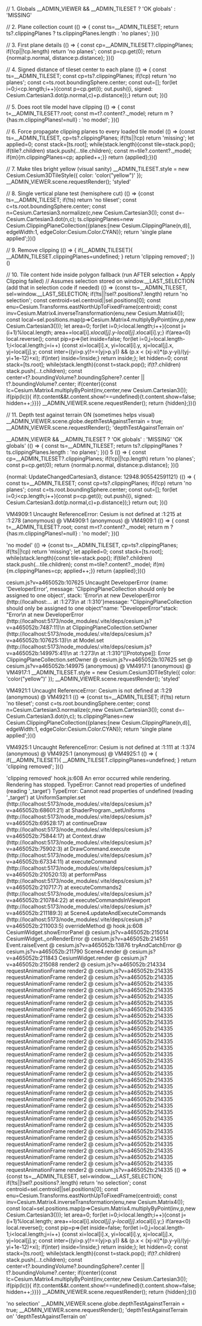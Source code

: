 // 1. Globals
__ADMIN_VIEWER && __ADMIN_TILESET ? 'OK globals' : 'MISSING'

// 2. Plane collection count
(() => { const ts=__ADMIN_TILESET; return ts?.clippingPlanes ? ts.clippingPlanes.length : 'no planes'; })()

// 3. First plane details
(() => { const cp=__ADMIN_TILESET?.clippingPlanes; if(!cp||!cp.length) return 'no planes'; const p=cp.get(0); return {normal:p.normal, distance:p.distance}; })()

// 4. Signed distance of tileset center to each plane
(() => { const ts=__ADMIN_TILESET; const cp=ts?.clippingPlanes; if(!cp) return 'no planes'; const c=ts.root.boundingSphere.center; const out=[]; for(let i=0;i<cp.length;i++){const p=cp.get(i); out.push({i, signed: Cesium.Cartesian3.dot(p.normal,c)+p.distance});} return out; })()

// 5. Does root tile model have clipping
(() => { const t=__ADMIN_TILESET?.root; const m=t?.content?._model; return m ? {has:m.clippingPlanes!=null} : 'no model'; })()

// 6. Force propagate clipping planes to every loaded tile model
(() => {const ts=__ADMIN_TILESET, cp=ts?.clippingPlanes; if(!ts||!cp) return 'missing'; let applied=0; const stack=[ts.root]; while(stack.length){const tile=stack.pop(); if(tile?.children) stack.push(...tile.children); const m=tile?.content?._model; if(m){m.clippingPlanes=cp; applied++;}} return {applied};})()

// 7. Make tiles bright yellow (visual sanity)
__ADMIN_TILESET.style = new Cesium.Cesium3DTileStyle({ color: 'color("yellow")' }); __ADMIN_VIEWER.scene.requestRender(); 'styled'

// 8. Single vertical plane test (hemisphere cut)
(() => {const ts=__ADMIN_TILESET; if(!ts) return 'no tileset'; const c=ts.root.boundingSphere.center; const n=Cesium.Cartesian3.normalize(c,new Cesium.Cartesian3()); const d=-Cesium.Cartesian3.dot(n,c); ts.clippingPlanes=new Cesium.ClippingPlaneCollection({planes:[new Cesium.ClippingPlane(n,d)], edgeWidth:1, edgeColor:Cesium.Color.CYAN}); return 'single plane applied';})()

// 9. Remove clipping
(() => { if(__ADMIN_TILESET){ __ADMIN_TILESET.clippingPlanes=undefined; } return 'clipping removed'; })()

// 10. Tile content hide inside polygon fallback (run AFTER selection + Apply Clipping failed)
//    Assumes selection stored on window.__LAST_SELECTION (add that in selection code if needed)
(() => {const ts=__ADMIN_TILESET, sel=window.__LAST_SELECTION; if(!ts||!sel?.positions?.length) return 'no selection'; const centroid=sel.centroid||sel.positions[0]; const enu=Cesium.Transforms.eastNorthUpToFixedFrame(centroid); const inv=Cesium.Matrix4.inverseTransformation(enu,new Cesium.Matrix4()); const local=sel.positions.map(p=>Cesium.Matrix4.multiplyByPoint(inv,p,new Cesium.Cartesian3())); let area=0; for(let i=0;i<local.length;i++){const j=(i+1)%local.length; area+=local[i].x*local[j].y-local[j].x*local[i].y;} if(area<0) local.reverse(); const pip=p=>{let inside=false; for(let i=0,j=local.length-1;i<local.length;j=i++) {const xi=local[i].x, yi=local[i].y, xj=local[j].x, yj=local[j].y; const inter=((yi>p.y)!==(yj>p.y)) && (p.x < (xj-xi)*(p.y-yi)/(yj-yi+1e-12)+xi); if(inter) inside=!inside;} return inside;}; let hidden=0; const stack=[ts.root]; while(stack.length){const t=stack.pop(); if(t?.children) stack.push(...t.children); const center=t?.boundingVolume?.boundingSphere?.center || t?.boundingVolume?.center; if(center){const lc=Cesium.Matrix4.multiplyByPoint(inv,center,new Cesium.Cartesian3()); if(pip(lc)){ if(t.content&&t.content.show!==undefined){t.content.show=false; hidden++;}}}} __ADMIN_VIEWER.scene.requestRender(); return {hidden};})()

// 11. Depth test against terrain ON (sometimes helps visual)
__ADMIN_VIEWER.scene.globe.depthTestAgainstTerrain = true; __ADMIN_VIEWER.scene.requestRender(); 'depthTestAgainstTerrain on'




__ADMIN_VIEWER && __ADMIN_TILESET ? 'OK globals' : 'MISSING'
'OK globals'
(() => { const ts=__ADMIN_TILESET; return ts?.clippingPlanes ? ts.clippingPlanes.length : 'no planes'; })()
5
(() => { const cp=__ADMIN_TILESET?.clippingPlanes; if(!cp||!cp.length) return 'no planes'; const p=cp.get(0); return {normal:p.normal, distance:p.distance}; })()

{normal: UpdateChangedCartesian3, distance: 12948.905542591121}
(() => { const ts=__ADMIN_TILESET; const cp=ts?.clippingPlanes; if(!cp) return 'no planes'; const c=ts.root.boundingSphere.center; const out=[]; for(let i=0;i<cp.length;i++){const p=cp.get(i); out.push({i, signed: Cesium.Cartesian3.dot(p.normal,c)+p.distance});} return out; })()

VM4909:1 Uncaught ReferenceError: Cesium is not defined
    at <anonymous>:1:215
    at <anonymous>:1:278
(anonymous) @ VM4909:1
(anonymous) @ VM4909:1
(() => { const t=__ADMIN_TILESET?.root; const m=t?.content?._model; return m ? {has:m.clippingPlanes!=null} : 'no model'; })()

'no model'
(() => {const ts=__ADMIN_TILESET, cp=ts?.clippingPlanes; if(!ts||!cp) return 'missing'; let applied=0; const stack=[ts.root]; while(stack.length){const tile=stack.pop(); if(tile?.children) stack.push(...tile.children); const m=tile?.content?._model; if(m){m.clippingPlanes=cp; applied++;}} return {applied};})()

cesium.js?v=a465052b:107625 Uncaught DeveloperError {name: 'DeveloperError', message: 'ClippingPlaneCollection should only be assigned to one object', stack: 'Error\n    at new DeveloperError (http://localhost:…    at <anonymous>:1:273\n    at <anonymous>:1:310'}message: "ClippingPlaneCollection should only be assigned to one object"name: "DeveloperError"stack: "Error\n    at new DeveloperError (http://localhost:5173/node_modules/.vite/deps/cesium.js?v=a465052b:7487:11)\n    at ClippingPlaneCollection.setOwner (http://localhost:5173/node_modules/.vite/deps/cesium.js?v=a465052b:107625:13)\n    at Model.set (http://localhost:5173/node_modules/.vite/deps/cesium.js?v=a465052b:149975:41)\n    at <anonymous>:1:273\n    at <anonymous>:1:310"[[Prototype]]: Error
ClippingPlaneCollection.setOwner @ cesium.js?v=a465052b:107625
set @ cesium.js?v=a465052b:149975
(anonymous) @ VM4917:1
(anonymous) @ VM4917:1
__ADMIN_TILESET.style = new Cesium.Cesium3DTileStyle({ color: 'color("yellow")' }); __ADMIN_VIEWER.scene.requestRender(); 'styled'

VM4921:1 Uncaught ReferenceError: Cesium is not defined
    at <anonymous>:1:29
(anonymous) @ VM4921:1
(() => {const ts=__ADMIN_TILESET; if(!ts) return 'no tileset'; const c=ts.root.boundingSphere.center; const n=Cesium.Cartesian3.normalize(c,new Cesium.Cartesian3()); const d=-Cesium.Cartesian3.dot(n,c); ts.clippingPlanes=new Cesium.ClippingPlaneCollection({planes:[new Cesium.ClippingPlane(n,d)], edgeWidth:1, edgeColor:Cesium.Color.CYAN}); return 'single plane applied';})()

VM4925:1 Uncaught ReferenceError: Cesium is not defined
    at <anonymous>:1:111
    at <anonymous>:1:374
(anonymous) @ VM4925:1
(anonymous) @ VM4925:1
(() => { if(__ADMIN_TILESET){ __ADMIN_TILESET.clippingPlanes=undefined; } return 'clipping removed'; })()

'clipping removed'
hook.js:608 An error occurred while rendering.  Rendering has stopped.
TypeError: Cannot read properties of undefined (reading '_target')
TypeError: Cannot read properties of undefined (reading '_target')
    at UniformSampler.set (http://localhost:5173/node_modules/.vite/deps/cesium.js?v=a465052b:68601:21)
    at ShaderProgram._setUniforms (http://localhost:5173/node_modules/.vite/deps/cesium.js?v=a465052b:69528:17)
    at continueDraw (http://localhost:5173/node_modules/.vite/deps/cesium.js?v=a465052b:75844:17)
    at Context.draw (http://localhost:5173/node_modules/.vite/deps/cesium.js?v=a465052b:75902:3)
    at DrawCommand.execute (http://localhost:5173/node_modules/.vite/deps/cesium.js?v=a465052b:67334:11)
    at executeCommand (http://localhost:5173/node_modules/.vite/deps/cesium.js?v=a465052b:210520:13)
    at performPass (http://localhost:5173/node_modules/.vite/deps/cesium.js?v=a465052b:210717:7)
    at executeCommands2 (http://localhost:5173/node_modules/.vite/deps/cesium.js?v=a465052b:210784:22)
    at executeCommandsInViewport (http://localhost:5173/node_modules/.vite/deps/cesium.js?v=a465052b:211189:3)
    at Scene4.updateAndExecuteCommands (http://localhost:5173/node_modules/.vite/deps/cesium.js?v=a465052b:211003:5)
overrideMethod @ hook.js:608
CesiumWidget.showErrorPanel @ cesium.js?v=a465052b:215014
CesiumWidget._onRenderError @ cesium.js?v=a465052b:214551
Event.raiseEvent @ cesium.js?v=a465052b:13876
tryAndCatchError @ cesium.js?v=a465052b:211790
Scene4.render @ cesium.js?v=a465052b:211843
CesiumWidget.render @ cesium.js?v=a465052b:215088
render2 @ cesium.js?v=a465052b:214334
requestAnimationFrame
render2 @ cesium.js?v=a465052b:214335
requestAnimationFrame
render2 @ cesium.js?v=a465052b:214335
requestAnimationFrame
render2 @ cesium.js?v=a465052b:214335
requestAnimationFrame
render2 @ cesium.js?v=a465052b:214335
requestAnimationFrame
render2 @ cesium.js?v=a465052b:214335
requestAnimationFrame
render2 @ cesium.js?v=a465052b:214335
requestAnimationFrame
render2 @ cesium.js?v=a465052b:214335
requestAnimationFrame
render2 @ cesium.js?v=a465052b:214335
requestAnimationFrame
render2 @ cesium.js?v=a465052b:214335
requestAnimationFrame
render2 @ cesium.js?v=a465052b:214335
requestAnimationFrame
render2 @ cesium.js?v=a465052b:214335
requestAnimationFrame
render2 @ cesium.js?v=a465052b:214335
requestAnimationFrame
render2 @ cesium.js?v=a465052b:214335
requestAnimationFrame
render2 @ cesium.js?v=a465052b:214335
requestAnimationFrame
render2 @ cesium.js?v=a465052b:214335
requestAnimationFrame
render2 @ cesium.js?v=a465052b:214335
requestAnimationFrame
render2 @ cesium.js?v=a465052b:214335
requestAnimationFrame
render2 @ cesium.js?v=a465052b:214335
requestAnimationFrame
render2 @ cesium.js?v=a465052b:214335
requestAnimationFrame
render2 @ cesium.js?v=a465052b:214335
requestAnimationFrame
render2 @ cesium.js?v=a465052b:214335
requestAnimationFrame
render2 @ cesium.js?v=a465052b:214335
requestAnimationFrame
render2 @ cesium.js?v=a465052b:214335
requestAnimationFrame
render2 @ cesium.js?v=a465052b:214335
requestAnimationFrame
render2 @ cesium.js?v=a465052b:214335
requestAnimationFrame
render2 @ cesium.js?v=a465052b:214335
requestAnimationFrame
render2 @ cesium.js?v=a465052b:214335
requestAnimationFrame
render2 @ cesium.js?v=a465052b:214335
requestAnimationFrame
render2 @ cesium.js?v=a465052b:214335
requestAnimationFrame
render2 @ cesium.js?v=a465052b:214335
requestAnimationFrame
render2 @ cesium.js?v=a465052b:214335
requestAnimationFrame
render2 @ cesium.js?v=a465052b:214335
(() => {const ts=__ADMIN_TILESET, sel=window.__LAST_SELECTION; if(!ts||!sel?.positions?.length) return 'no selection'; const centroid=sel.centroid||sel.positions[0]; const enu=Cesium.Transforms.eastNorthUpToFixedFrame(centroid); const inv=Cesium.Matrix4.inverseTransformation(enu,new Cesium.Matrix4()); const local=sel.positions.map(p=>Cesium.Matrix4.multiplyByPoint(inv,p,new Cesium.Cartesian3())); let area=0; for(let i=0;i<local.length;i++){const j=(i+1)%local.length; area+=local[i].x*local[j].y-local[j].x*local[i].y;} if(area<0) local.reverse(); const pip=p=>{let inside=false; for(let i=0,j=local.length-1;i<local.length;j=i++) {const xi=local[i].x, yi=local[i].y, xj=local[j].x, yj=local[j].y; const inter=((yi>p.y)!==(yj>p.y)) && (p.x < (xj-xi)*(p.y-yi)/(yj-yi+1e-12)+xi); if(inter) inside=!inside;} return inside;}; let hidden=0; const stack=[ts.root]; while(stack.length){const t=stack.pop(); if(t?.children) stack.push(...t.children); const center=t?.boundingVolume?.boundingSphere?.center || t?.boundingVolume?.center; if(center){const lc=Cesium.Matrix4.multiplyByPoint(inv,center,new Cesium.Cartesian3()); if(pip(lc)){ if(t.content&&t.content.show!==undefined){t.content.show=false; hidden++;}}}} __ADMIN_VIEWER.scene.requestRender(); return {hidden};})()

'no selection'
__ADMIN_VIEWER.scene.globe.depthTestAgainstTerrain = true; __ADMIN_VIEWER.scene.requestRender(); 'depthTestAgainstTerrain on'
'depthTestAgainstTerrain on'
